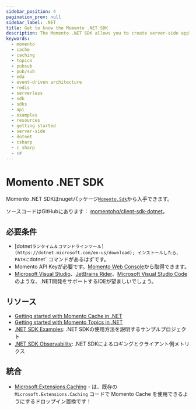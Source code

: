 ```yaml
---
sidebar_position: 4
pagination_prev: null
sidebar_label: .NET
title: Get to know the Momento .NET SDK
description: The Momento .NET SDK allows you to create server-side applications in C#, and take advantage of Momento's caching and pub-sub features. Find resources and examples here!
keywords:
  - momento
  - cache
  - caching
  - topics
  - pubsub
  - pub/sub
  - eda
  - event-driven architecture
  - redis
  - serverless
  - sdk
  - sdks
  - api
  - examples
  - resources
  - getting started
  - server-side
  - dotnet
  - csharp
  - c sharp
  - c#
---
```


# Momento .NET SDK

Momento .NET SDKはnugetパッケージ[`Momento.Sdk`](https://www.nuget.org/packages/Momento.Sdk)から入手できます。

ソースコードはGitHubにあります： [momentohq/client-sdk-dotnet](https://github.com/momentohq/client-sdk-dotnet)。

## 必要条件

- [dotnet` ランタイム＆コマンドラインツール](https://dotnet.microsoft.com/en-us/download); インストールしたら、PATHに `dotnet` コマンドがあるはずです。
- Momento API Keyが必要です。[Momento Web Console](https://console.gomomento.com/)から取得できます。
- [Microsoft Visual Studio](https://visualstudio.microsoft.com/vs)、[JetBrains Rider](https://www.jetbrains.com/rider/)、[Microsoft Visual Studio Code](https://code.visualstudio.com/)のような、.NET開発をサポートするIDEが望ましいでしょう。

## リソース

- [Getting started with Momento Cache in .NET](./cache)
- [Getting started with Momento Topics in .NET](./topics)
- [.NET SDK Examples](https://github.com/momentohq/client-sdk-dotnet/blob/main/examples/README.md): .NET SDKの使用方法を説明するサンプルプロジェクト
- [.NET SDK Observability](./observability.mdx): .NET SDKによるロギングとクライアント側メトリクス

## 統合

- [Microsoft.Extensions.Caching](https://github.com/chrisoverzero/Momento.Extensions.Caching) - は、既存の `Microsoft.Extensions.Caching` コードで Momento Cache を使用できるようにするドロップイン置換です！
